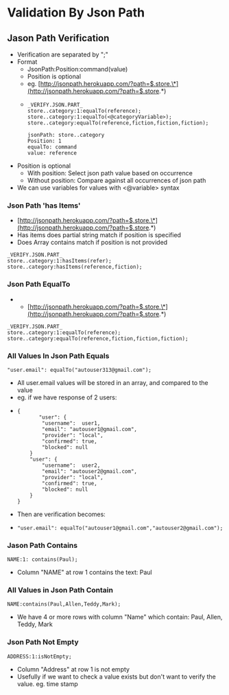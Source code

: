 # Validation By Json Path

## Jason Path Verification

* Verification are separated by ";"
* Format
  * JsonPath:Position:command\(value\)
  * Position is optional
  * eg. [http://jsonpath.herokuapp.com/?path=$.store.\*](http://jsonpath.herokuapp.com/?path=$.store.*)
  * ```text
    _VERIFY.JSON.PART_
    store..category:1:equalTo(reference);
    store..category:1:equalTo(<@categoryVariable>);
    store..category:equalTo(reference,fiction,fiction,fiction);

    jsonPath: store..category
    Position: 1
    equalTo: command
    value: reference
    ```
* Position is optional
  * With position: Select json path value based on occurrence 
  * Without position: Compare against all occurrences of json path
* We can use variables for values with &lt;@variable&gt; syntax

### Json Path 'has Items'

* [http://jsonpath.herokuapp.com/?path=$.store.\*](http://jsonpath.herokuapp.com/?path=$.store.*)
* Has items does partial string match if position is specified
* Does Array contains match if position is not provided

```text
_VERIFY.JSON.PART_
store..category:1:hasItems(refer);
store..category:hasItems(reference,fiction);

```

### Json Path EqualTo

* * [http://jsonpath.herokuapp.com/?path=$.store.\*](http://jsonpath.herokuapp.com/?path=$.store.*)

```text
_VERIFY.JSON.PART_
store..category:1:equalTo(reference);
store..category:equalTo(reference,fiction,fiction,fiction);

```

### All Values In Json Path Equals

```text
"user.email": equalTo("autouser313@gmail.com");
```

* All user.email values will be stored in an array, and compared to the value
* eg. if we have response of 2 users: 
* ```text
  {
         "user": {
          "username":  user1,
          "email": "autouser1@gmail.com",
          "provider": "local",
          "confirmed": true,
          "blocked": null
      }
      "user": {
          "username":  user2,
          "email": "autouser2@gmail.com",
          "provider": "local",
          "confirmed": true,
          "blocked": null
      }
  }
  ```
* Then are verification becomes:
* ```text
  "user.email": equalTo("autouser1@gmail.com","autouser2@gmail.com");
  ```

### Jason Path Contains

```text
NAME:1: contains(Paul);
```

* Column "NAME" at row 1 contains the text: Paul

### All Values in Json Path Contain

```text
NAME:contains(Paul,Allen,Teddy,Mark);
```

* We have 4 or more rows with column "Name" which contain: Paul, Allen, Teddy, Mark

### Json Path Not Empty

```text
ADDRESS:1:isNotEmpty;
```

* Column "Address" at row 1 is not empty
* Usefully if we want to check a value exists but don't want to verify the value. eg. time stamp

